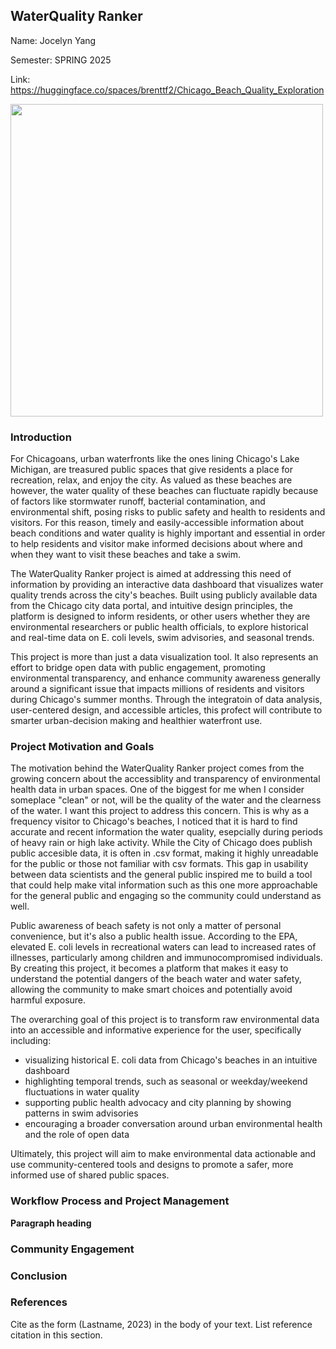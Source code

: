 ## WaterQuality Ranker
Name: Jocelyn Yang

Semester: SPRING 2025

Link: https://huggingface.co/spaces/brenttf2/Chicago_Beach_Quality_Exploration



<img src="https://github.com/user-attachments/assets/97b34876-41af-41a7-998d-248c10a277a9" width="500"/>

### Introduction   

[Comment_1]: <> (begin your text here)

For Chicagoans, urban waterfronts like the ones lining Chicago's Lake Michigan, are treasured public spaces that give residents a place for recreation, relax, and enjoy the city. As valued as these beaches are however, the water quality of these beaches can fluctuate rapidly because of factors like stormwater runoff, bacterial contamination, and environmental shift, posing risks to public safety and health to residents and visitors. For this reason, timely and easily-accessible information about beach conditions and water quality is highly important and essential in order to help residents and visitor make informed decisions about where and when they want to visit these beaches and take a swim. 

The WaterQuality Ranker project is aimed at addressing this need of information by providing an interactive data dashboard that visualizes water quality trends across the city's beaches. Built using publicly available data from the Chicago city data portal, and intuitive design principles, the platform is designed to inform residents, or other users whether they are environmental researchers or public health officials, to explore historical and real-time data on E. coli levels, swim advisories, and seasonal trends. 

This project is more than just a data visualization tool. It also represents an effort to bridge open data with public engagement, promoting environmental transparency, and enhance community awareness generally around a significant issue that impacts millions of residents and visitors during Chicago's summer months. Through the integratoin of data analysis, user-centered design, and accessible articles, this profect will contribute to smarter urban-decision making and healthier waterfront use. 

[Comment_2]: <> (An example of a reference in paper text, cite in Reference list -- see Comment 8)

### Project Motivation and Goals
[Comment_3]: <> (begin your text here)

The motivation behind the WaterQuality Ranker project comes from the growing concern about the accessiblity and transparency of environmental health data in urban spaces. One of the biggest for me when I consider someplace "clean" or not, will be the quality of the water and the clearness of the water. I want this project to address this concern. This is why as a frequency visitor to Chicago's beaches, I noticed that it is hard to find accurate and recent information the water quality, esepcially during periods of heavy rain or high lake activity. While the City of Chicago does publish public accesible data, it is often in .csv format, making it highly unreadable for the public or those not familiar with csv formats. This gap in usability between data scientists and the general public inspired me to build a tool that could help make vital information such as this one more approachable for the general public and engaging so the community could understand as well.

Public awareness of beach safety is not only a matter of personal convenience, but it's also a public health issue. According to the EPA, elevated E. coli levels in recreational waters can lead to increased rates of illnesses, particularly among children and immunocompromised individuals. By creating this project, it becomes a platform that makes it easy to understand the potential dangers of the beach water and water safety, allowing the community to make smart choices and potentially avoid harmful exposure.

The overarching goal of this project is to transform raw environmental data into an accessible and informative experience for the user, specifically including:

 * visualizing historical E. coli data from Chicago's beaches in an intuitive dashboard
 * highlighting temporal trends, such as seasonal or weekday/weekend fluctuations in water quality
 * supporting public health advocacy and city planning by showing patterns in swim advisories
 * encouraging a broader conversation around urban environmental health and the role of open data

Ultimately, this project will aim to make environmental data actionable and use community-centered tools and designs to promote a safer, more informed use of shared public spaces. 

[Comment_4]: <> (Insert Figure with caption here)

### Workflow Process and Project Management    

[Comment_5]: <> (begin your text here)

__Paragraph heading__         

[Comment_6]: <> (begin your text two spaces after the last underscore in the previous line)


### Community Engagement      

[Comment_7]: <> (begin your text here)

### Conclusion


### References     

[Comment_8]: <> (begin your reference list here. Cite as author, year in main text. Reference link should correpond with link in Comment 2  Use any format you wish -- MLA, APA, etc.)

Cite as the form (Lastname, 2023) in the body of your text. List reference citation in this section. 

